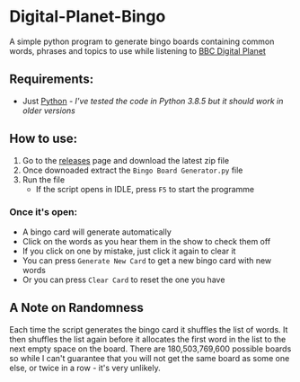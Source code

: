 # Digital-Planet-Bingo
A simple python program to generate bingo boards containing common words, phrases and topics to use while listening to [BBC Digital Planet](https://www.bbc.co.uk/programmes/p002w6r2)

## Requirements:
- Just [Python](https://www.python.org/downloads/) *- I've tested the code in Python 3.8.5 but it should work in older versions*

## How to use:
1. Go to the [releases](https://github.com/josh-justjosh/Digital-Planet-Bingo/releases) page and download the latest zip file
2. Once downoaded extract the `Bingo Board Generator.py` file
3. Run the file
   - If the script opens in IDLE, press `F5` to start the programme 

### Once it's open:
- A bingo card will generate automatically
- Click on the words as you hear them in the show to check them off
- If you click on one by mistake, just click it again to clear it
- You can press `Generate New Card` to get a new bingo card with new words
- Or you can press `Clear Card` to reset the one you have

## A Note on Randomness
Each time the script generates the bingo card it shuffles the list of words. It then shuffles the list again before it allocates the first word in the list to the next empty space on the board. There are 180,503,769,600 possible boards so while I can't guarantee that you will not get the same board as some one else, or twice in a row - it's very unlikely.
